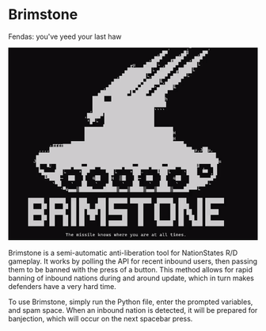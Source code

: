 # Brimstone
Fendas: you've yeed your last haw

![The missile knows where you are at all times](logo.png)

Brimstone is a semi-automatic anti-liberation tool for NationStates R/D gameplay. 
It works by polling the API for recent inbound users, then passing them to be banned with the press of a button. 
This method allows for rapid banning of inbound nations during and around update, which in turn makes defenders have a very hard time. 

To use Brimstone, simply run the Python file, enter the prompted variables, and spam space. When an inbound nation is detected, it will be prepared for banjection, which will occur on the next spacebar press. 
